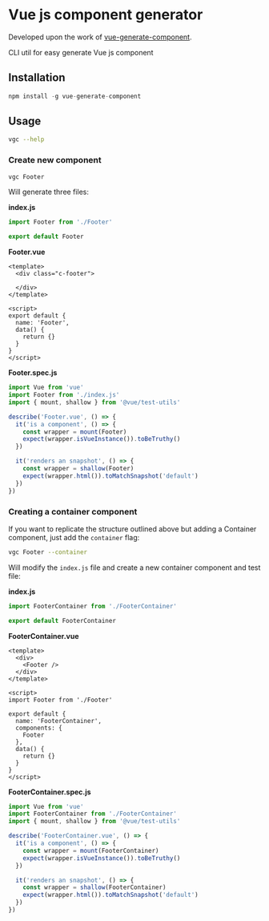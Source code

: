 # Vue js component generator

Developed upon the work of [vue-generate-component](https://github.com/NetanelBasal/vue-generate-component).

CLI util for easy generate Vue js component

## Installation
```js
npm install -g vue-generate-component
```

## Usage

```bash
vgc --help
```

### Create new component
```bash
vgc Footer
```
Will generate three files:


**index.js**
```js
import Footer from './Footer'

export default Footer
```



**Footer.vue**
```vue
<template>
  <div class="c-footer">

  </div>
</template>

<script>
export default {
  name: 'Footer',
  data() {
    return {}
  }
}
</script>
```


**Footer.spec.js**
```javascript
import Vue from 'vue'
import Footer from './index.js'
import { mount, shallow } from '@vue/test-utils'

describe('Footer.vue', () => {
  it('is a component', () => {
    const wrapper = mount(Footer)
    expect(wrapper.isVueInstance()).toBeTruthy()
  })

  it('renders an snapshot', () => {
    const wrapper = shallow(Footer)
    expect(wrapper.html()).toMatchSnapshot('default')
  })
})
```


### Creating a container component
If you want to replicate the structure outlined above but adding a Container
component, just add the `container` flag:

```bash
vgc Footer --container
```

Will modify the `index.js` file and create a new container component and test file:

**index.js**
```js
import FooterContainer from './FooterContainer'

export default FooterContainer
```

**FooterContainer.vue**
```vue
<template>
  <div>
    <Footer />
  </div>
</template>

<script>
import Footer from './Footer'

export default {
  name: 'FooterContainer',
  components: {
    Footer
  },
  data() {
    return {}
  }
}
</script>
```


**FooterContainer.spec.js**
```javascript
import Vue from 'vue'
import FooterContainer from './FooterContainer'
import { mount, shallow } from '@vue/test-utils'

describe('FooterContainer.vue', () => {
  it('is a component', () => {
    const wrapper = mount(FooterContainer)
    expect(wrapper.isVueInstance()).toBeTruthy()
  })

  it('renders an snapshot', () => {
    const wrapper = shallow(FooterContainer)
    expect(wrapper.html()).toMatchSnapshot('default')
  })
})
```